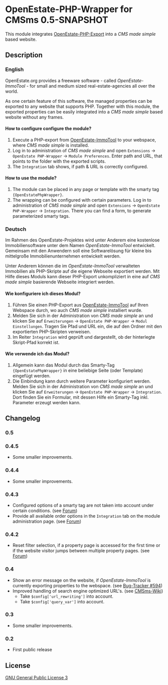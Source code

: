 OpenEstate-PHP-Wrapper for CMSms 0.5-SNAPSHOT
=============================================

This module integrates [OpenEstate-PHP-Export](https://github.com/OpenEstate/OpenEstate-PHP-Export)
into a *CMS made simple* based website.


Description
-----------

### English

OpenEstate.org provides a freeware software - called *OpenEstate-ImmoTool* -
for small and medium sized real-estate-agencies all over the world.

As one certain feature of this software, the managed properties can be exported
to any website that supports PHP. Together with this module, the exported
properties can be easily integrated into a *CMS made simple* based website without
any frames.

#### How to configure configure the module?

1.  Execute a PHP-export from [OpenEstate-ImmoTool](http://en.openestate.org/immotool/)
    to your webspace, where *CMS made simple* is installed.
2.  Log in to administration of *CMS made simple* and open
    `Extensions` → `OpenEstate PHP-Wrapper` → `Module Preferences`. Enter path
    and URL, that points to the folder with the exported scripts.
3.  The `Integration` tab shows, if path & URL is correctly configured.

#### How to use the module?

1.  The module can be placed in any page or template with the smarty tag
    `{OpenEstatePhpWrapper}`.
2.  The wrapping can be configured with certain parameters. Log in to
    administration of *CMS made simple* and open
    `Extensions` → `OpenEstate PHP-Wrapper` → `Integration`. There you can find
    a form, to generate parameterized smarty tags.

### Deutsch

Im Rahmen des OpenEstate-Projektes wird unter Anderem eine kostenlose
Immobiliensoftware unter dem Namen *OpenEstate-ImmoTool* entwickelt. Gemeinsam
mit den Anwendern soll eine Softwarelösung für kleine bis mittelgroße
Immobilienunternehmen entwickelt werden.

Unter Anderem können die im *OpenEstate-ImmoTool* verwalteten Immobilien als
PHP-Skripte auf die eigene Webseite exportiert werden. Mit Hilfe dieses Moduls
kann dieser PHP-Export unkompliziert in eine auf *CMS made simple* basierende
Webseite integriert werden.

#### Wie konfiguriere ich dieses Modul?

1.  Führen Sie einen PHP-Export aus [OpenEstate-ImmoTool](http://de.openestate.org/immotool/)
    auf Ihren Webspace durch, wo auch *CMS made simple* installiert wurde.
2.  Melden Sie sich in der Administration von *CMS made simple* an und klicken
    Sie auf `Erweiterungen` → `OpenEstate PHP-Wrapper` → `Modul Einstellungen`.
    Tragen Sie Pfad und URL ein, die auf den Ordner mit den exportierten
    PHP-Skripten verweisen.
3.  Im Reiter `Integration` wird geprüft und dargestellt, ob der hinterlegte
    Skript-Pfad korrekt ist.

#### Wie verwende ich das Modul?

1.  Allgemein kann das Modul durch das Smarty-Tag `{OpenEstatePhpWrapper}` in
    eine beliebige Seite (oder Template) eingefügt werden.
2.  Die Einbindung kann durch weitere Parameter konfiguriert werden. Melden Sie
    sich in der Administration von *CMS made simple* an und klicken Sie auf
    `Erweiterungen` → `OpenEstate PHP-Wrapper` → `Integration`. Dort finden Sie
    ein Formular, mit dessen Hilfe ein Smarty-Tag inkl. Parameter erzeugt werden
    kann.


Changelog
---------

### 0.5

### 0.4.5

-   Some smaller improvements.

### 0.4.4

-   Some smaller improvements.

### 0.4.3

-   Configured options of a smarty tag are not taken into account under certain
    conditions.
    (see [Forum](http://board.openestate.org/viewtopic.php?f=7&t=8698))
-   Provide all available order options in the `Integration` tab on the module
    administration page.
    (see [Forum](http://board.openestate.org/viewtopic.php?f=7&t=8763#p12562))

### 0.4.2

-   Reset filter selection, if a property page is accessed for the first time or
    if the website visitor jumps between multiple property pages.
    (see [Forum](http://board.openestate.org/viewtopic.php?f=7&t=3329))

### 0.4

-   Show an error message on the website, if *OpenEstate-ImmoTool* is currently
    exporting properties to the webspace.
    (see [Bug-Tracker #594](http://tracker.openestate.org/view.php?id=594))
-   Improved handling of search engine optimized URL's.
    (see [CMSms-Wiki](http://wiki.cmsmadesimple.org/index.php/User_Handbook/Installation/Optional_Settings))
    -   Take `$config['url_rewriting']` into account.
    -   Take `$config['query_var']` into account.

### 0.3

-   Some smaller improvements.

### 0.2

-   First public release


License
-------

[GNU General Public License 3](http://www.gnu.org/licenses/gpl-3.0-standalone.html)
